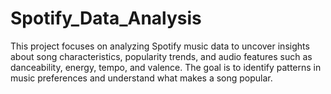 # Spotify_Data_Analysis

This project focuses on analyzing Spotify music data to uncover insights about song characteristics, popularity trends, and audio features such as danceability, energy, tempo, and valence. The goal is to identify patterns in music preferences and understand what makes a song popular.
